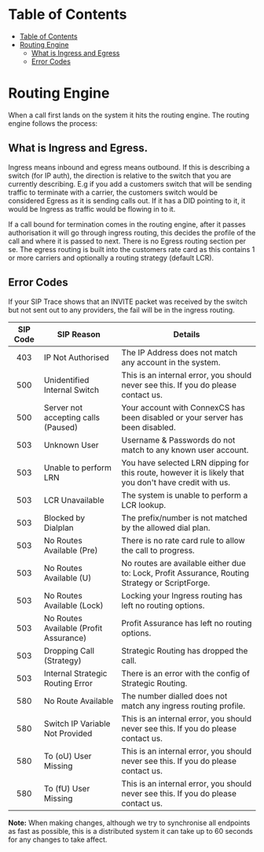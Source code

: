 # Table of Contents

* [Table of Contents](#table-of-contents)
* [Routing Engine](#routing-engine)
  * [What is Ingress and Egress](#what-is-ingress-and-egress)
  * [Error Codes](#error-codes)

# Routing Engine
When a call first lands on the system it hits the routing engine. The routing engine follows the process:

## What is Ingress and Egress.

Ingress means inbound and egress means outbound. If this is describing a switch (for IP auth), the direction is relative to the switch
that you are currently describing. E.g if you add a customers switch that will be sending traffic to terminate with a carrier, the customers
switch would be considered Egress as it is sending calls out. If it has a DID pointing to it, it would be Ingress as traffic would be flowing
in to it.

If a call bound for termination comes in the routing engine, after it passes authorisation it will go through ingress routing, this decides
the profile of the call and where it is passed to next. There is no Egress routing section per se. The egress routing is built into the customers
rate card as this contains 1 or more carriers and optionally a routing strategy (default LCR).


## Error Codes
If your SIP Trace shows that an INVITE packet was received by the switch but not sent out to any providers, the fail will be in the ingress routing.



| SIP Code | SIP Reason                             | Details                                                                                                |
|:--------:|----------------------------------------|--------------------------------------------------------------------------------------------------------|
|    403   | IP Not Authorised                      | The IP Address does not match any account in the system.                                               |
|    500   | Unidentified Internal Switch           | This is an internal error, you should never see this. If you do please contact us.                     |
|    500   | Server not accepting calls (Paused)    | Your account with ConnexCS has been disabled or your server has been disabled.                         |
|    503   | Unknown User                           | Username & Passwords do not match to any known user account.                                           |
|    503   | Unable to perform LRN                  | You have selected LRN dipping for this route, however it is likely that you don't have credit with us. |
|    503   | LCR Unavailable                        | The system is unable to perform a LCR lookup.                                                          |
|    503   | Blocked by Dialplan                    | The prefix/number is not matched by the allowed dial plan.                                             |
|    503   | No Routes Available (Pre)              | There is no rate card rule to allow the call to progress.                                              |
|    503   | No Routes Available (U)                | No routes are available either due to: Lock, Profit Assurance, Routing Strategy or ScriptForge.        |
|    503   | No Routes Available (Lock)             | Locking your Ingress routing has left no routing options.                                              |
|    503   | No Routes Available (Profit Assurance) | Profit Assurance has left no routing options.                                                          |
|    503   | Dropping Call (Strategy)               | Strategic Routing has dropped the call.                                                                |
|    503   | Internal Strategic Routing Error       | There is an error with the config of Strategic Routing.                                                |
|    580   | No Route Available                     | The number dialled does not match any ingress routing profile.                                         |
|    580   | Switch IP Variable Not Provided        | This is an internal error, you should never see this. If you do please contact us.                     |
|    580   | To (oU) User Missing                   | This is an internal error, you should never see this. If you do please contact us.                     |
|    580   | To (fU) User Missing                   | This is an internal error, you should never see this. If you do please contact us.                     |

**Note:** When making changes, although we try to synchronise all endpoints as fast as possible, this is a distributed system it can take up to 60 seconds for any changes to take affect.
